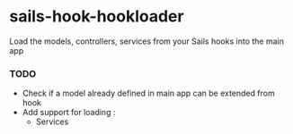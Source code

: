 # sails-hook-hookloader
Load the models, controllers, services from your Sails hooks into the main app

### TODO

- Check if a model already defined in main app can be extended from hook
- Add support for loading :
    - Services